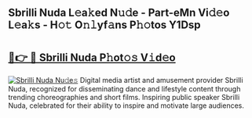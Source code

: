 ## Sbrilli Nuda L𝚎a𝚔ed N𝚞𝚍e - Part-eMn Vi𝚍𝚎o L𝚎a𝚔s - H𝚘𝚝 O𝚗𝚕yf𝚊ns P𝚑𝚘tos Y1Dsp

# <h2><a href="http://kf860w.oniu.top/?m=Sbrilli+Nuda">🔗👉 🔴 Sbrilli Nuda P𝚑ot𝚘𝚜 V𝚒d𝚎o</a></h2>

[![Sbrilli Nuda Nu𝚍e𝚜](https://i.imgur.com/0qMVB7G.gif)](http://kf860w.oniu.top/?m=Sbrilli+Nuda)
Digital media artist and amusement provider Sbrilli Nuda, recognized for disseminating dance and lifestyle content through trending choreographies and short films. Inspiring public speaker Sbrilli Nuda, celebrated for their ability to inspire and motivate large audiences.  
